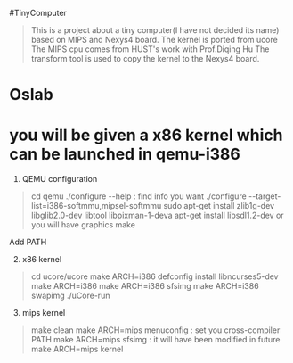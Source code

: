 #TinyComputer
> This is a project about a tiny computer(I have not decided its name) based on MIPS and Nexys4 board.
> The kernel is ported from ucore
> The MIPS cpu comes from HUST's work with Prof.Diqing Hu
> The transform tool is used to copy the kernel to the Nexys4 board.

# Oslab

# you will be given a x86 kernel which can be launched in qemu-i386

1. QEMU configuration

> cd qemu
> ./configure --help : find info you want
> ./configure --target-list=i386-softmmu,mipsel-softmmu
> sudo apt-get install zlib1g-dev
> libglib2.0-dev
> libtool
> libpixman-1-deva
> apt-get install libsdl1.2-dev or you will have graphics
> make

Add PATH

2. x86 kernel 

> cd ucore/ucore
> make ARCH=i386 defconfig
> install libncurses5-dev
> make ARCH=i386 
> make ARCH=i386 sfsimg
> make ARCH=i386 swapimg
> ./uCore-run

3. mips kernel

> make clean
> make ARCH=mips menuconfig : set you cross-compiler PATH
> make ARCH=mips sfsimg : it will have been modified in future
> make ARCH=mips kernel



